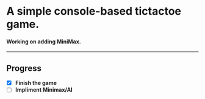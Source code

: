 # A simple console-based tictactoe game.
#### Working on adding MiniMax.
---
## Progress

- [x] **Finish the game**
- [ ] **Impliment Minimax/AI**
